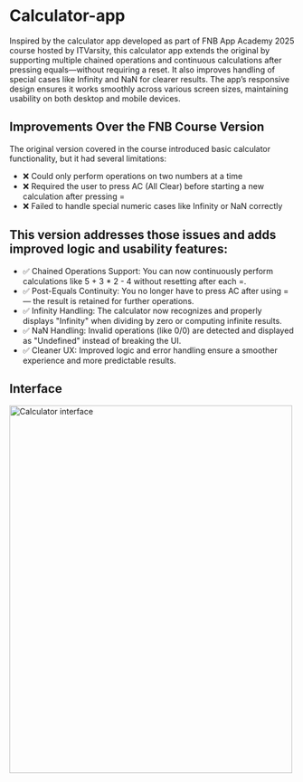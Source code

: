 # Calculator-app

Inspired by the calculator app developed as part of FNB App Academy 2025 course hosted by ITVarsity, this calculator app extends the original by supporting multiple chained operations and continuous calculations after pressing equals—without requiring a reset. It also improves handling of special cases like Infinity and NaN for clearer results. The app’s responsive design ensures it works smoothly across various screen sizes, maintaining usability on both desktop and mobile devices.

## Improvements Over the FNB Course Version  
The original version covered in the course introduced basic calculator functionality, but it had several limitations:
  - ❌ Could only perform operations on two numbers at a time
  - ❌ Required the user to press AC (All Clear) before starting a new calculation after pressing =
  - ❌ Failed to handle special numeric cases like Infinity or NaN correctly

## This version addresses those issues and adds improved logic and usability features:
  - ✅ Chained Operations Support: You can now continuously perform calculations like 5 + 3 * 2 - 4 without resetting after each =.
  - ✅ Post-Equals Continuity: You no longer have to press AC after using = — the result is retained for further operations.
  - ✅ Infinity Handling: The calculator now recognizes and properly displays "Infinity" when dividing by zero or computing infinite results.
  - ✅ NaN Handling: Invalid operations (like 0/0) are detected and displayed as "Undefined" instead of breaking the UI.
  - ✅ Cleaner UX: Improved logic and error handling ensure a smoother experience and more predictable results.

## Interface  
<img width="500" height="650" alt="Calculator interface" src="https://github.com/user-attachments/assets/86786e39-4713-4b81-bf9d-d56be4535dea" />
